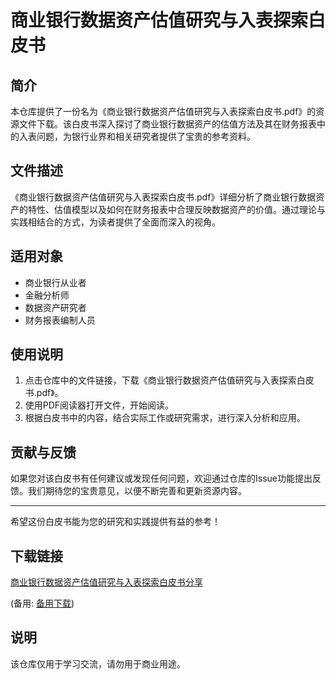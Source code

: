 # 商业银行数据资产估值研究与入表探索白皮书

## 简介

本仓库提供了一份名为《商业银行数据资产估值研究与入表探索白皮书.pdf》的资源文件下载。该白皮书深入探讨了商业银行数据资产的估值方法及其在财务报表中的入表问题，为银行业界和相关研究者提供了宝贵的参考资料。

## 文件描述

《商业银行数据资产估值研究与入表探索白皮书.pdf》详细分析了商业银行数据资产的特性、估值模型以及如何在财务报表中合理反映数据资产的价值。通过理论与实践相结合的方式，为读者提供了全面而深入的视角。

## 适用对象

- 商业银行从业者
- 金融分析师
- 数据资产研究者
- 财务报表编制人员

## 使用说明

1. 点击仓库中的文件链接，下载《商业银行数据资产估值研究与入表探索白皮书.pdf》。
2. 使用PDF阅读器打开文件，开始阅读。
3. 根据白皮书中的内容，结合实际工作或研究需求，进行深入分析和应用。

## 贡献与反馈

如果您对该白皮书有任何建议或发现任何问题，欢迎通过仓库的Issue功能提出反馈。我们期待您的宝贵意见，以便不断完善和更新资源内容。

---

希望这份白皮书能为您的研究和实践提供有益的参考！

## 下载链接
[商业银行数据资产估值研究与入表探索白皮书分享](https://pan.quark.cn/s/d7ea86687d1c) 

(备用: [备用下载](https://pan.baidu.com/s/1oQ7AF34scYLCUqw9RtCDXw?pwd=1234))

## 说明

该仓库仅用于学习交流，请勿用于商业用途。
